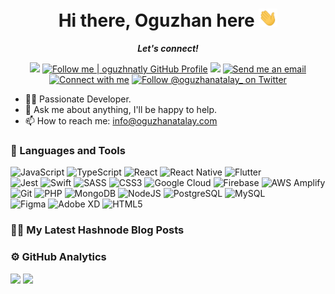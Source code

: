 <h1 align="center">Hi there, Oguzhan here <img src="assets/hi.gif" width="30px"></h1>
<p align="center"><b><i>Let's connect!</i></b><img src="https://hit.yhype.me/github/profile?user_id=54781138" alt="" width="0" /></p>
<p align="center">
  <img src="https://komarev.com/ghpvc/?username=oguzhnatly&style=flat-square" />
  <a target="_blank" href="https://github.com/oguzhnatly"><img alt="Follow me | oguzhnatly GitHub Profile" src="https://img.shields.io/github/followers/oguzhnatly?label=Follow&style=flat-square"></a>
  <a href="https://api.whatsapp.com/send?phone=+905533480648&text=Hello%20Oguzhan,%20I%20got%20your%20contact%20from%20your%20Github%20profile" alt="Connect on Whatsapp"><img src="https://img.shields.io/badge/Whatsapp-%2325D366.svg?&style=flat-square&logo=whatsapp&logoColor=white" /></a>
  <a target="_blank" href="mailto:info@oguzhanatalay.com"><img alt="Send me an email" src="https://img.shields.io/badge/Email-c14438.svg?&style=flat-square&logo=gmail&logoColor=white"></a>
  <a target="_blank" href="https://www.linkedin.com/in/oguzhanatalay/"><img alt="Connect with me" src="https://img.shields.io/badge/LinkedIn-blue.svg?&style=flat-square&logo=linkedin&logoColor=white"></a>
  <a target="_blank" href="https://twitter.com/oguzhanatalay_"><img alt="Follow @oguzhanatalay_ on Twitter" src="https://img.shields.io/twitter/follow/oguzhanatalay_?label=Follow%20me&style=social"></a>
</p>
<ul>
  <li>👨‍💻 Passionate Developer.</li>
  <li>💬 Ask me about anything, I'll be happy to help.</li>
  <li>📫 How to reach me: <a href="mailto:info@oguzhanatalay.com">info@oguzhanatalay.com</a></li>
</ul>

<h3>🚀 Languages and Tools</h3>

![JavaScript](https://img.shields.io/badge/javascript-%23F7DF1E.svg?&style=for-the-badge&logo=javascript&logoColor=white)
![TypeScript](https://img.shields.io/badge/typescript-%233178C6.svg?&style=for-the-badge&logo=typescript&logoColor=white)
![React](https://img.shields.io/badge/react-%2361DAFB.svg?&style=for-the-badge&logo=react&logoColor=white)
![React Native](https://img.shields.io/badge/react%20native-%2361DAFB.svg?&style=for-the-badge&logo=react&logoColor=white)
![Flutter](https://img.shields.io/badge/flutter-%2302569B.svg?&style=for-the-badge&logo=flutter&logoColor=white)
<br>
![Jest](https://img.shields.io/badge/jest-%23C21325.svg?&style=for-the-badge&logo=jest&logoColor=white)
![Swift](https://img.shields.io/badge/swift-%23f55b00.svg?&style=for-the-badge&logo=swift&logoColor=white)
![SASS](https://img.shields.io/badge/sass-%23CC6699.svg?&style=for-the-badge&logo=sass&logoColor=white)
![CSS3](https://img.shields.io/badge/css3-%231572B6.svg?&style=for-the-badge&logo=css3&logoColor=white)
![Google Cloud](https://img.shields.io/badge/google%20cloud-%234285F4.svg?&style=for-the-badge&logo=google%20cloud&logoColor=white)
![Firebase](https://img.shields.io/badge/firebase-%23FFCA28.svg?&style=for-the-badge&logo=firebase&logoColor=black)
![AWS Amplify](https://img.shields.io/badge/AWS%20Amplify-%23FF9900.svg?&style=for-the-badge&logo=aws-amplify&logoColor=white)
<br>
![Git](https://img.shields.io/badge/git-%23F05032.svg?&style=for-the-badge&logo=git&logoColor=white)
![PHP](https://img.shields.io/badge/php-%23777BB4.svg?&style=for-the-badge&logo=php&logoColor=white)
![MongoDB](https://img.shields.io/badge/mongodb-%2347A248.svg?&style=for-the-badge&logo=mongodb&logoColor=white)
![NodeJS](https://img.shields.io/badge/nodejs-%23339933.svg?&style=for-the-badge&logo=node.js&logoColor=white)
![PostgreSQL](https://img.shields.io/badge/postgresql-%23336791.svg?&style=for-the-badge&logo=postgresql&logoColor=white)
![MySQL](https://img.shields.io/badge/mysql-%234479A1.svg?&style=for-the-badge&logo=mysql&logoColor=white)
<br>
![Figma](https://img.shields.io/badge/figma-%23F24E1E.svg?&style=for-the-badge&logo=figma&logoColor=white)
![Adobe XD](https://img.shields.io/badge/adobe%20xd-%23FF3366.svg?&style=for-the-badge&logo=adobe%20xd&logoColor=white)
![HTML5](https://img.shields.io/badge/html5-%23E34F26.svg?&style=for-the-badge&logo=html5&logoColor=white)
<br>

<h3>✍🏻 My Latest Hashnode Blog Posts</h3>

<!-- HASHNODE:START -->
<!-- HASHNODE:END -->

<h3>⚙️ GitHub Analytics</h3>
<p>
  <img src="https://github-readme-stats.vercel.app/api?username=oguzhnatly&show_icons=true&theme=gotham&hide_border=1&count_private=true" />
  <img src="https://github-readme-stats.vercel.app/api/top-langs/?username=oguzhnatly&layout=compact&theme=gotham&hide_border=1" />
</p>
